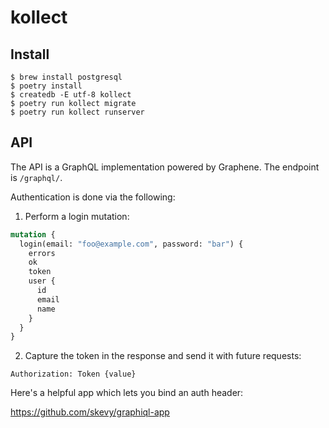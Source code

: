 # kollect

## Install

```shell
$ brew install postgresql
$ poetry install
$ createdb -E utf-8 kollect
$ poetry run kollect migrate
$ poetry run kollect runserver
```

## API

The API is a GraphQL implementation powered by Graphene. The endpoint is `/graphql/`.

Authentication is done via the following:

1. Perform a login mutation:

```graphql
mutation {
  login(email: "foo@example.com", password: "bar") {
    errors
    ok
    token
    user {
      id
      email
      name
    }
  }
}
```

2. Capture the token in the response and send it with future requests:

```http
Authorization: Token {value}
```

Here's a helpful app which lets you bind an auth header:

https://github.com/skevy/graphiql-app
